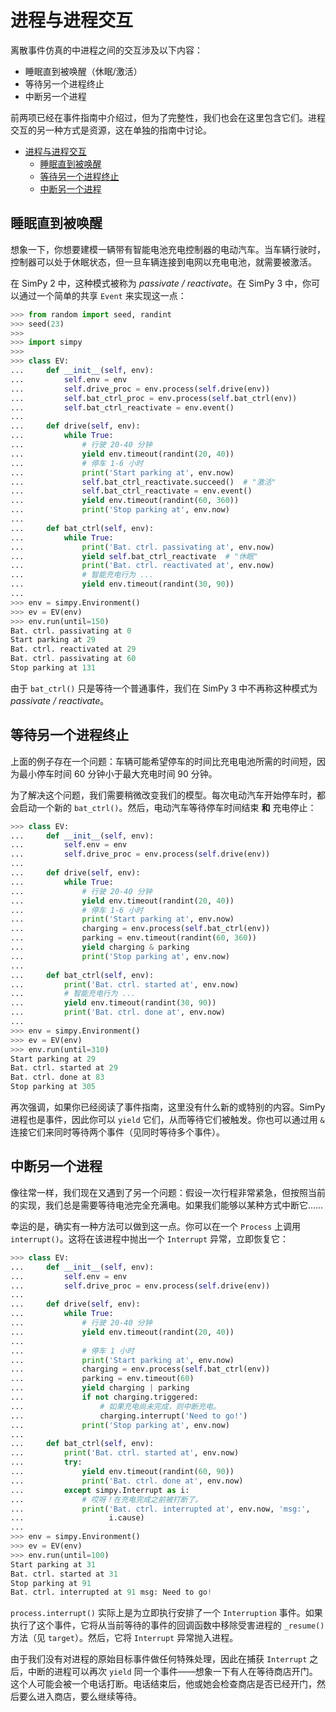 # 进程与进程交互

离散事件仿真的中进程之间的交互涉及以下内容：

- 睡眠直到被唤醒（休眠/激活）
- 等待另一个进程终止
- 中断另一个进程

前两项已经在事件指南中介绍过，但为了完整性，我们也会在这里包含它们。进程交互的另一种方式是资源，这在单独的指南中讨论。

- [进程与进程交互](#进程与进程交互)
  - [睡眠直到被唤醒](#睡眠直到被唤醒)
  - [等待另一个进程终止](#等待另一个进程终止)
  - [中断另一个进程](#中断另一个进程)

## 睡眠直到被唤醒

想象一下，你想要建模一辆带有智能电池充电控制器的电动汽车。当车辆行驶时，控制器可以处于休眠状态，但一旦车辆连接到电网以充电电池，就需要被激活。

在 SimPy 2 中，这种模式被称为 _passivate / reactivate_。在 SimPy 3 中，你可以通过一个简单的共享 `Event` 来实现这一点：

```python
>>> from random import seed, randint
>>> seed(23)
>>>
>>> import simpy
>>>
>>> class EV:
...     def __init__(self, env):
...         self.env = env
...         self.drive_proc = env.process(self.drive(env))
...         self.bat_ctrl_proc = env.process(self.bat_ctrl(env))
...         self.bat_ctrl_reactivate = env.event()
...
...     def drive(self, env):
...         while True:
...             # 行驶 20-40 分钟
...             yield env.timeout(randint(20, 40))
...             # 停车 1-6 小时
...             print('Start parking at', env.now)
...             self.bat_ctrl_reactivate.succeed()  # "激活"
...             self.bat_ctrl_reactivate = env.event()
...             yield env.timeout(randint(60, 360))
...             print('Stop parking at', env.now)
...
...     def bat_ctrl(self, env):
...         while True:
...             print('Bat. ctrl. passivating at', env.now)
...             yield self.bat_ctrl_reactivate  # "休眠"
...             print('Bat. ctrl. reactivated at', env.now)
...             # 智能充电行为 ...
...             yield env.timeout(randint(30, 90))
...
>>> env = simpy.Environment()
>>> ev = EV(env)
>>> env.run(until=150)
Bat. ctrl. passivating at 0
Start parking at 29
Bat. ctrl. reactivated at 29
Bat. ctrl. passivating at 60
Stop parking at 131
```

由于 `bat_ctrl()` 只是等待一个普通事件，我们在 SimPy 3 中不再称这种模式为 _passivate / reactivate_。

## 等待另一个进程终止

上面的例子存在一个问题：车辆可能希望停车的时间比充电电池所需的时间短，因为最小停车时间 60 分钟小于最大充电时间 90 分钟。

为了解决这个问题，我们需要稍微改变我们的模型。每次电动汽车开始停车时，都会启动一个新的 `bat_ctrl()`。然后，电动汽车等待停车时间结束 **和** 充电停止：

```python
>>> class EV:
...     def __init__(self, env):
...         self.env = env
...         self.drive_proc = env.process(self.drive(env))
...
...     def drive(self, env):
...         while True:
...             # 行驶 20-40 分钟
...             yield env.timeout(randint(20, 40))
...             # 停车 1-6 小时
...             print('Start parking at', env.now)
...             charging = env.process(self.bat_ctrl(env))
...             parking = env.timeout(randint(60, 360))
...             yield charging & parking
...             print('Stop parking at', env.now)
...
...     def bat_ctrl(self, env):
...         print('Bat. ctrl. started at', env.now)
...         # 智能充电行为 ...
...         yield env.timeout(randint(30, 90))
...         print('Bat. ctrl. done at', env.now)
...
>>> env = simpy.Environment()
>>> ev = EV(env)
>>> env.run(until=310)
Start parking at 29
Bat. ctrl. started at 29
Bat. ctrl. done at 83
Stop parking at 305
```

再次强调，如果你已经阅读了事件指南，这里没有什么新的或特别的内容。SimPy 进程也是事件，因此你可以 `yield` 它们，从而等待它们被触发。你也可以通过用 `&` 连接它们来同时等待两个事件（见同时等待多个事件）。

## 中断另一个进程

像往常一样，我们现在又遇到了另一个问题：假设一次行程非常紧急，但按照当前的实现，我们总是需要等待电池完全充满电。如果我们能够以某种方式中断它……

幸运的是，确实有一种方法可以做到这一点。你可以在一个 `Process` 上调用 `interrupt()`。这将在该进程中抛出一个 `Interrupt` 异常，立即恢复它：

```python
>>> class EV:
...     def __init__(self, env):
...         self.env = env
...         self.drive_proc = env.process(self.drive(env))
...
...     def drive(self, env):
...         while True:
...             # 行驶 20-40 分钟
...             yield env.timeout(randint(20, 40))
...
...             # 停车 1 小时
...             print('Start parking at', env.now)
...             charging = env.process(self.bat_ctrl(env))
...             parking = env.timeout(60)
...             yield charging | parking
...             if not charging.triggered:
...                 # 如果充电尚未完成，则中断充电。
...                 charging.interrupt('Need to go!')
...             print('Stop parking at', env.now)
...
...     def bat_ctrl(self, env):
...         print('Bat. ctrl. started at', env.now)
...         try:
...             yield env.timeout(randint(60, 90))
...             print('Bat. ctrl. done at', env.now)
...         except simpy.Interrupt as i:
...             # 哎呀！在充电完成之前被打断了。
...             print('Bat. ctrl. interrupted at', env.now, 'msg:',
...                   i.cause)
...
>>> env = simpy.Environment()
>>> ev = EV(env)
>>> env.run(until=100)
Start parking at 31
Bat. ctrl. started at 31
Stop parking at 91
Bat. ctrl. interrupted at 91 msg: Need to go!
```

`process.interrupt()` 实际上是为立即执行安排了一个 `Interruption` 事件。如果执行了这个事件，它将从当前等待的事件的回调函数中移除受害进程的 `_resume()` 方法（见 `target`）。然后，它将 `Interrupt` 异常抛入进程。

由于我们没有对进程的原始目标事件做任何特殊处理，因此在捕获 `Interrupt` 之后，中断的进程可以再次 `yield` 同一个事件——想象一下有人在等待商店开门。这个人可能会被一个电话打断。电话结束后，他或她会检查商店是否已经开门，然后要么进入商店，要么继续等待。
